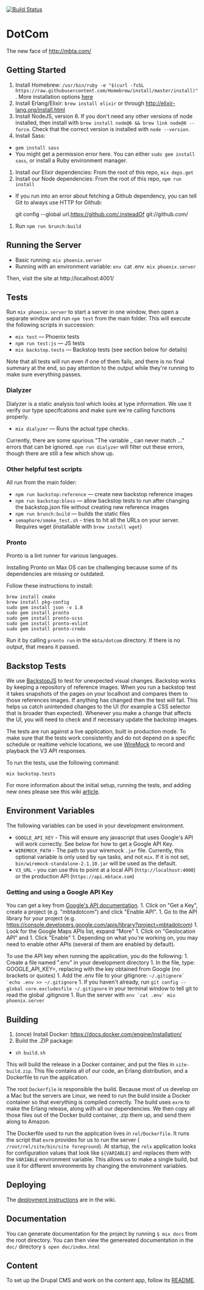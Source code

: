 [![Build Status](https://semaphoreci.com/api/v1/projects/ed6a7697-4bde-446b-89bd-47c634431bf0/950162/badge.svg)](https://semaphoreci.com/mbta/dotcom)

# DotCom

The new face of http://mbta.com/

## Getting Started

1. Install Homebrew: `/usr/bin/ruby -e "$(curl -fsSL https://raw.githubusercontent.com/Homebrew/install/master/install)"`. More installation options [here](https://docs.brew.sh/Installation.html)
1. Install Erlang/Elixir: `brew install elixir` or through http://elixir-lang.org/install.html
1. Install NodeJS, version 6. If you don't need any other versions of node installed, then install with `brew install node@6 && brew link node@6 --force`. Check that the correct version is installed with `node --version`.
1. Install Sass:
  * `gem install sass`
  * You might get a permission error here.  You can either `sudo gem install
    sass`, or install a Ruby environment manager.
1. Install our Elixir dependencies: From the root of this repo, `mix deps.get`
1. Install our Node dependencies: From the root of this repo, `npm run install`
  * If you run into an error about fetching a Github dependency, you can tell Git to always use HTTP for Github:

      git config --global url.https://github.com/.insteadOf git://github.com/
1. Run `npm run brunch:build`

## Running the Server

* Basic running: `mix phoenix.server`
* Running with an environment variable: `env `cat .env` mix phoenix.server`

Then, visit the site at http://localhost:4001/

## Tests

Run `mix phoenix.server` to start a server in one window, then open a
separate window and run `npm test` from the main folder. This will execute
the following scripts in succession:

* `mix test` — Phoenix tests
* `npm run test:js` — JS tests
* `mix backstop.tests` — Backstop tests (see section below for details)

Note that all tests will run even if one of them fails, and there is no final
summary at the end, so pay attention to the output while they're running to
make sure everything passes.

### Dialyzer

Dialyzer is a static analysis tool which looks at type information. We use it
verify our type specifcations and make sure we're calling functions properly.

* `mix dialyzer` — Runs the actual type checks.

Currently, there are some spurious "The variable _ can never match ..."
errors that can be ignored.
`npm run dialyzer` will filter out these errors, though there are still a few
which show up.

### Other helpful test scripts

All run from the main folder:

* `npm run backstop:reference` — create new backstop reference images
* `npm run backstop:bless` — allow backstop tests to run after changing the
  backstop.json file without creating new reference images
* `npm run brunch:build` — builds the static files
* `semaphore/smoke_test.sh` - tries to hit all the URLs on your server.
  Requires wget (installable with `brew install wget`)

### Pronto

Pronto is a lint runner for various languages.

Installing Pronto on Max OS can be challenging because some of its dependencies are missing or outdated.

Follow these instructions to install:

```
brew install cmake
brew install pkg-config
sudo gem install json -v 1.8
sudo gem install pronto
sudo gem install pronto-scss
sudo gem install pronto-eslint
sudo gem install pronto-credo
```

Run it by calling `pronto run` in the `mbta/dotcom` directory. If there is no output, that means it passed.

## Backstop Tests

We use [BackstopJS](https://github.com/garris/BackstopJS) to test for
unexpected visual changes. Backstop works by keeping a repository of
reference images. When you run a backstop test it takes snapshots of the
pages on your localhost and compares them to those references images. 
If anything has changed then the test will fail. This helps us catch unintended
changes to the UI (for example a CSS selector that is broader than
expected). Whenever you make a change that affects the UI, you will need to check 
and if necessary update the backstop images.

The tests are run against a live application, built in production mode. To make sure that the tests
work consistently and do not depend on a specific schedule or realtime vehicle locations, we use
[WireMock](http://wiremock.org/) to record and playback the V3 API responses.

To run the tests, use the following command:

```
mix backstop.tests
```

For more information about the initial setup, running the tests, and adding new ones please see this wiki [article](https://github.com/mbta/dotcom/wiki/BackstopJS-Tests).

## Environment Variables

The following variables can be used in your development environment.

* `GOOGLE_API_KEY` - This will ensure any javascript that uses Google's API will work correctly. See below for how to get a Google API Key.
* `WIREMOCK_PATH` - The path to your wiremock `.jar` file. Currently, this optional variable is only used by `npm` tasks, and not `mix`. If it is not set, `bin/wiremock-standalone-2.1.10.jar` will be used as the default.
* `V3_URL` - you can use this to point at a local API (`http://localhost:4000`) or the production API (`https://api.mbtace.com`)

### Getting and using a Google API Key

You can get a key from [Google's API documentation](https://developers.google.com/maps/documentation/javascript/get-api-key).
	1. Click on "Get a Key", create a project (e.g. "mbtadotcom") and click "Enable API". 
	1. Go to the API library for your project (e.g. https://console.developers.google.com/apis/library?project=mbtadotcom)
	1. Look for the Google Maps APIs list, expand "More"
	1. Click on "Geolocation API" and
	1. Click "Enable"
	1. Depending on what you're working on, you may need to enable other APIs (several of them are enabled by default). 

To use the API key when running the application, you do the following:
	1. Create a file named ".env" in your development directory
	1. In the file, type: GOOGLE_API_KEY=<your key>, replacing <your key> with the key obtained from Google (no brackets or quotes)
	1. Add the .env file to your gitignore: ``~/.gitignore` `echo .env >> ~/.gitignore``
	1. If you haven't already, run `git config --global core.excludesfile ~/.gitignore` in your terminal window to tell git to read the global .gitignore
	1. Run the server with ```env `cat .env` mix phoenix.server```

## Building

1. (once) Install Docker: https://docs.docker.com/engine/installation/
1. Build the .ZIP package:
  * `sh build.sh`

This will build the release in a Docker container, and put the files in
`site-build.zip`.  This file contains all of our code, an Erlang
distribution, and a Dockerfile to run the application.

The root `Dockerfile` is responsible the build. Because most of us develop on
a Mac but the servers are Linux, we need to run the build inside a Docker
container so that everything is compiled correctly. The build uses `exrm` to
make the Erlang release, along with all our dependencies. We then copy all
those files out of the Docker build container, .zip them up, and send them
along to Amazon.

The Dockerfile used to run the application lives in `rel/Dockerfile`. It runs
the script that `exrm` provides for us to run the server (
`/root/rel/site/bin/site foreground`). At startup, the `relx` application
looks for configuration values that look like `${VARIABLE}` and replaces them
with the `VARIABLE` environment variable. This allows us to make a single
build, but use it for different environments by changing the environment
variables.

## Deploying

The [deployment instructions](https://github.com/mbta/wiki/blob/master/website/operations.md#deployment) are in the wiki.

## Documentation

You can generate documentation for the project by running `$ mix docs` from the root directory.
You can then view the genereated documentation in the `doc/` directory
`$ open doc/index.html`


## Content

To set up the Drupal CMS and work on the content app, follow its [README](/blob/master/apps/content/README.md).
